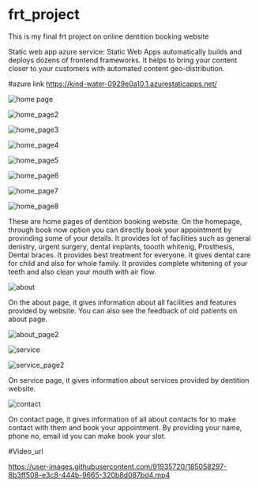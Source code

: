 # frt_project
This is my final frt project on online dentition booking website

Static web app azure service: 
Static Web Apps automatically builds and deploys dozens of frontend frameworks. It helps to bring your content closer to your customers with automated content geo-distribution.

#azure link   https://kind-water-0929e0a10.1.azurestaticapps.net/

![home page](https://user-images.githubusercontent.com/91935720/185044438-8d1d499b-9851-4b4a-9211-c2b6af2be508.png)

![home_page2](https://user-images.githubusercontent.com/91935720/185045793-0a71a78e-5063-4298-9ffa-179fe848c0ce.png)

![home_page3](https://user-images.githubusercontent.com/91935720/185045849-f225e2bb-e8ef-4bb5-a8cd-c1dc8af073b8.png)

![home_page4](https://user-images.githubusercontent.com/91935720/185045890-1340297a-f660-4261-ab7d-15222d48ddc2.png)

![home_page5](https://user-images.githubusercontent.com/91935720/185045919-a4e1d48b-a02b-441f-ac38-1786d82d6df3.png)

![home_page6](https://user-images.githubusercontent.com/91935720/185045964-33bd1c76-48b0-4d2d-b729-af23d6cfd256.png)

![home_page7](https://user-images.githubusercontent.com/91935720/185046007-80bffeef-8c8d-47d6-94d2-a0ae56c714aa.png)

![home_page8](https://user-images.githubusercontent.com/91935720/185046054-fbaaed37-b5ac-4e85-8613-c22c71c0e7f3.png)

These are home pages of dentition booking website. On the homepage, through book now option you can directly book your appointment by provinding some of your details.
It provides lot of facilities such as general denistry, urgent surgery, dental implants, toooth whitenig, Prosthesis, Dental braces. It provides best treatment for everyone. It gives dental care for child and also for whole family. It provides complete whitening of your teeth and also clean your mouth with air flow.

![about](https://user-images.githubusercontent.com/91935720/185049973-f0c7ce89-0953-478d-90db-a7ffbd66d1a6.png)

On the about page, it gives information about all facilities and features provided by website. You can also see the feedback of old patients on about page.

![about_page2](https://user-images.githubusercontent.com/91935720/185050933-d07ea262-c480-4687-b25c-5ae692d5c1aa.png)

![service](https://user-images.githubusercontent.com/91935720/185051214-46e8e1ed-7d32-46ac-9b0e-759763ff07a3.png)

![service_page2](https://user-images.githubusercontent.com/91935720/185051254-9517b40a-c2fb-46cd-85fa-24b7e6bd0305.png)

On service page, it gives information about services provided by dentition website.

![contact](https://user-images.githubusercontent.com/91935720/185051597-d5659651-45a7-434c-9422-acbf660389bf.png)

On contact page, it gives information of all about contacts for to make contact with them and book your appointment. By providing your name, phone no, email id you can make book your slot.

#Video_url  

https://user-images.githubusercontent.com/91935720/185058297-8b3ff508-e3c8-444b-9665-320b8d087bd4.mp4


